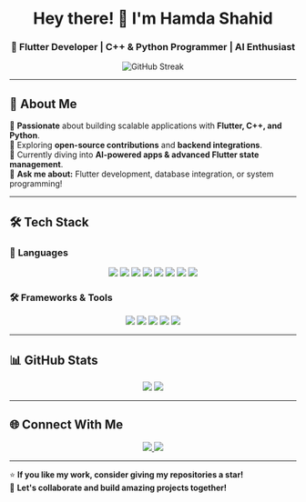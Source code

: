 <h1 align="center">Hey there! 👋 I'm Hamda Shahid</h1>
<h3 align="center">🚀 Flutter Developer | C++ & Python Programmer | AI Enthusiast</h3>

<p align="center">
  <img src="https://github-readme-streak-stats.herokuapp.com/?user=hamdashahid&theme=radical" alt="GitHub Streak" />
</p>

---

## 🚀 About Me  
🔹 **Passionate** about building scalable applications with **Flutter, C++, and Python**.  
🔹 Exploring **open-source contributions** and **backend integrations**.  
🔹 Currently diving into **AI-powered apps & advanced Flutter state management**.  
🔹 **Ask me about:** Flutter development, database integration, or system programming!  

---

## 🛠️ Tech Stack  

### 🚀 **Languages**  
<p align="center">
  <img src="https://img.shields.io/badge/Dart-0175C2?style=for-the-badge&logo=dart&logoColor=white"/>
  <img src="https://img.shields.io/badge/C++-00599C?style=for-the-badge&logo=c%2B%2B&logoColor=white"/>
  <img src="https://img.shields.io/badge/Python-3776AB?style=for-the-badge&logo=python&logoColor=white"/>
  <img src="https://img.shields.io/badge/HTML5-E34F26?style=for-the-badge&logo=html5&logoColor=white"/>
  <img src="https://img.shields.io/badge/CSS3-1572B6?style=for-the-badge&logo=css3&logoColor=white"/>
  <img src="https://img.shields.io/badge/JavaScript-F7DF1E?style=for-the-badge&logo=javascript&logoColor=black"/>
  <img src="https://img.shields.io/badge/SQL-4479A1?style=for-the-badge&logo=mysql&logoColor=white"/>
  <img src="https://img.shields.io/badge/C%23-239120?style=for-the-badge&logo=csharp&logoColor=white"/>
</p>

### 🛠 **Frameworks & Tools**  
<p align="center">
  <img src="https://img.shields.io/badge/Flutter-02569B?style=for-the-badge&logo=flutter&logoColor=white"/>
  <img src="https://img.shields.io/badge/Hive-FF9900?style=for-the-badge&logo=hive&logoColor=white"/>
  <img src="https://img.shields.io/badge/Firebase-FFCA28?style=for-the-badge&logo=firebase&logoColor=black"/>
  <img src="https://img.shields.io/badge/VSCode-007ACC?style=for-the-badge&logo=visual-studio-code&logoColor=white"/>
  <img src="https://img.shields.io/badge/Git-F05032?style=for-the-badge&logo=git&logoColor=white"/>
</p>

---

## 📊 GitHub Stats  
<p align="center">
  <img src="https://github-readme-stats.vercel.app/api?username=hamdashahid&show_icons=true&theme=radical" />
  <img src="https://github-readme-stats.vercel.app/api/top-langs/?username=hamdashahid&layout=compact&theme=radical" />
</p>

---

## 🌐 Connect With Me  
<p align="center">
  <a href="https://www.linkedin.com/in/hamda-shahid-b1129228b">
    <img src="https://img.shields.io/badge/LinkedIn-0077B5?style=for-the-badge&logo=linkedin&logoColor=white" />
  </a>
  <a href="https://mail.google.com/mail/?view=cm&to=hamdashahid5050@gmail.com" target="_blank">
    <img src="https://img.shields.io/badge/Email-D14836?style=for-the-badge&logo=gmail&logoColor=white" />
  </a>
</p>

---

⭐ **If you like my work, consider giving my repositories a star!**  
🚀 **Let's collaborate and build amazing projects together!**  
